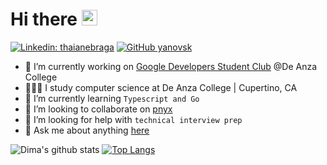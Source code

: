 <div align="left">
  <h1> Hi there <img src="https://media.giphy.com/media/hvRJCLFzcasrR4ia7z/giphy.gif" width="25px"></h1>
</div>
 
<p align='right'> 

[![Linkedin: thaianebraga](https://img.shields.io/badge/-dyanovsky-blue?style=flat-square&logo=Linkedin&logoColor=white&link=https://www.linkedin.com/in/d-yanovsky/)](https://www.linkedin.com/in/d-yanovsky/)
[![GitHub yanovsk](https://img.shields.io/github/followers/yanovsk?label=follow&style=social)](https://github.com/yanovsk)


- 🔭 I’m currently working on [Google Developers Student Club](https://gdsc.community.dev/de-anza-college/) @De Anza College
- 🧑🏻‍💻 I study computer science at De Anza College | Cupertino, CA
- 🌱 I’m currently learning ```Typescript and Go```
- 👯 I’m looking to collaborate on [pnyx](https://github.com/yanovsk/pnyx)
- 🤔 I’m looking for help with ```technical interview prep```
- 💬 Ask me about anything [here](https://www.instagram.com/dyanovsky_/)

<div align="left">

![Dima's github stats](https://github-readme-stats.vercel.app/api/?username=yanovsk&show_icons=true&title_color=1F75C8&icon_color=2AA410&text_color=043667&bg_color=ffffff) 
[![Top Langs](https://github-readme-stats.vercel.app/api/top-langs/?username=yanovsk&layout=compact)](https://github.com/yanovsk/github-readme-stats)

</div>


